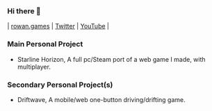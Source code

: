 ### Hi there 👋

| [rowan.games](https://rowan.games/) | [Twitter](https://twitter.com/RowanFuture/) | [YouTube](https://youtube.com/RowanFuture/) |

### Main Personal Project 
- Starline Horizon,
A full pc/Steam port of a web game I made, with multiplayer.
### Secondary Personal Project(s)
- Driftwave,
A mobile/web one-button driving/drifting game.

<!--
**RowanFuture/RowanFuture** is a ✨ _special_ ✨ repository because its `README.md` (this file) appears on your GitHub profile.

Here are some ideas to get you started:

- 🔭 I’m currently working on ...
- 🌱 I’m currently learning ...
- 👯 I’m looking to collaborate on ...
- 🤔 I’m looking for help with ...
- 💬 Ask me about ...
- 📫 How to reach me: ...
- 😄 Pronouns: ...
- ⚡ Fun fact: ...
-->
